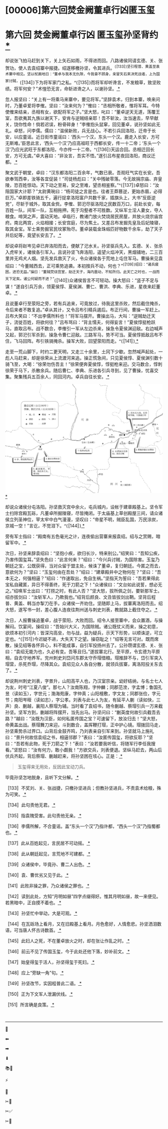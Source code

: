# [00006]第六回焚金阙董卓行凶匿玉玺

# 第六回 焚金阙董卓行凶 匿玉玺孙坚背约[  *  ](siyuan://blocks/20241123143349-yhvo8v7?focus=1)

却说张飞拍马赶到关下，关上矢石如雨，不得进而回。八路诸侯同请玄德、关、张贺功，使人去袁绍寨中报捷。绍遂移檄孙坚，令其进兵。<sup>(〚133〛)坚引程普、黄盖至袁术寨中相见。坚以杖画地曰：“董卓与我本无仇隙，今我奋不顾身，亲冒矢石来决死战者，上为国家讨贼，</sup>(〚134〛)下为将军家门之私。^(〚135〛)而将军却听谗言，不发粮草，致坚败绩。将军何安？”术惶恐无言，命斩进谗之人，以谢孙坚。[  *  ](siyuan://blocks/20241123143349-98sb04r?focus=1)

忽人报坚曰：“关上有一将乘马来寨中，要见将军。”坚辞袁术，归到本寨，唤来问时，乃董卓爱将李傕。坚曰：“汝来何为？”傕曰：“丞相所敬者，惟将军耳。今特使傕来结亲，丞相有女，欲配将军之子。”坚大怒，叱曰：“董卓逆天无道，荡覆王室，吾欲夷其九族以谢天下，安肯与逆贼结亲耶！吾不斩汝，汝当速去，早早献关，饶你性命！倘若迟误，粉骨碎身！”李傕抱头鼠窜，回见董卓，说孙坚如此无礼。卓怒，问李儒。儒曰：“温侯新败，兵无战心。不若引兵回洛阳，迁帝于长安，以应童谣。近日街市童谣曰：‘西头一个汉，东头一个汉。鹿走入长安，方可无斯难。’臣思此言，‘西头一个汉’乃应高祖旺于西都长安，传一十二帝；‘东头一个汉’乃应光武旺于东都洛阳，今亦传一十二帝。^(〚136〛)天运合回。丞相迁回长安，方可无虞。”卓大喜曰：“非汝言，吾实不悟。”遂引吕布星夜回洛阳，商议迁都。[  *  ](siyuan://blocks/20241123143349-8pezhwg?focus=1)

聚文武于朝堂，卓曰：“汉东都洛阳二百余年，气数已衰。吾观旺气实在长安。吾欲奉驾西幸，汝等各宜促装！”司徒杨彪曰：“关中残破零落。今无故捐宗庙、弃皇陵，恐百姓惊动。天下动之至易，安之至难，望丞相鉴察。”^(〚137〛)卓怒曰：“汝阻国家大计耶？”太尉黄琬曰：“杨司徒之言是也。往者王莽篡逆，更始赤眉，必得巨万。”卓即差铁骑五千，遍行捉拿洛阳富户共数千家，插旗头上，大书“反臣逆党”，尽斩于城外，取其金赀。李傕、郭汜尽驱洛阳之民数百万口，前赴长安，每百姓一队，间军一队，互相拖押。死于沟壑者不可胜数。又纵军士淫人妻女，夺人粮食。啼哭之声，震动天地。卓临行，教诸门放火焚烧居民房屋，并放火烧宗庙宫府。南北两宫，火焰相接；长安宫庭，尽为焦土。又差吕布发掘先皇及后妃陵寝，取其金宝。军士乘势掘官民坟冢殆尽。董卓装载金珠缎匹好物数千余车，劫了天子并后妃等，竟望长安去了。[  *  ](siyuan://blocks/20241123143349-n6cmx8o?focus=1)

却说卓将赵岑见卓已弃洛阳而去，便献了汜水关。孙坚驱兵先入。玄德、关、张杀入虎牢关，诸侯各引军入。且说孙坚飞奔洛阳，遥望火焰冲天，黑烟铺地，二三百里并无鸡犬人烟。坚先发兵救灭了火，令众诸侯各于荒地上屯住军马。曹操来见袁绍曰：“今董贼西去，正可乘势追袭。本初按兵不动，何也？”<sup>(〚139〛)绍曰：“诸兵疲困，进恐无益。”操曰：“董贼焚烧宫室，劫迁天子，海内震动，不知所归。此天亡之时也，一战而天下定矣。诸公何疑而不进？”</sup>(〚140〛)众诸侯皆言不可轻动。操大怒曰：“竖子不足与谋！”遂自引兵万余，领夏侯惇、夏侯渊、曹仁、曹洪、李典、乐进，星夜来赶董卓。[  *  ](siyuan://blocks/20241123143349-362932j?focus=1)

且说董卓行至荥阳之旁，若有兵追来，可竟放过，待我这里杀败，然后截住掩杀，令后来者不敢复追。”卓从其计，又令吕布引精兵遏后。布正行间，曹操一军赶上。吕布大笑曰：“不出李儒所料也！”将军马摆开。曹操出马，大叫：“逆贼劫迁天子，流徙百姓，将欲何往？”吕布骂曰：“背主懦夫，何得妄言！”夏侯惇挺枪跃马，直取吕布。战不数合，李傕引一军从左边杀来，操急令夏侯渊迎敌。右边喊声又起，郭汜引军杀到，操急令曹仁迎敌。三路军马，势不可当。夏侯惇抵敌吕布不住，飞马回阵。布引铁骑掩杀。操军大败，回望荥阳而走。^(〚141〛)[  *  ](siyuan://blocks/20241123143349-tol3qqp?focus=1)

走至一荒山脚下，时约二更天明，又走三十余里，土冈下少歇。忽然喊声起处，一彪人马赶来，却是徐荣从上流渡河来追。操正慌急间，只见夏侯惇、夏侯渊引数十骑飞至，大喝：“徐荣勿伤吾主！”徐荣便奔夏侯惇，惇挺枪来迎。交马数合，惇刺徐荣于马下，杀散余兵。随后曹仁、李典、乐进各引兵寻到，见了曹操，忧喜交集。聚集残兵五百余人，同回河内。卓兵自往长安。[  *  ](siyuan://blocks/20241123143349-r65nzcp?focus=1)

​![map05](assets/00057-20241123143349-viwx77l.jpeg)[  *  ](siyuan://blocks/20241123143349-uxluqno?focus=1)

却说众诸侯分屯洛阳。孙坚救灭宫中余火，屯兵城内，设帐于建章殿基上。坚令军士扫除宫殿瓦砾，凡董卓所掘陵寝，尽皆掩闭。于太庙基上草创殿屋三间，请众诸侯立列圣神位，宰太牢中白气漫漫，坚叹曰：“帝星不明，贼臣乱国，万民涂炭，京城一空！”言讫，不觉泪下。^(〚144〛)[  *  ](siyuan://blocks/20241123143349-lnfae18?focus=1)

旁有军士指曰：“殿南有五色毫光之计，连夜偷出营寨来报袁绍。绍与之赏赐，暗留军中。[  *  ](siyuan://blocks/20241123143349-3k8jiiz?focus=1)

次日，孙坚来辞袁绍曰：“坚抱小疾，欲归长沙，特来别公。”绍笑曰：“吾知公疾，乃害传国玺耳。”坚失色曰：“此言何来？”绍曰：“今兴兵讨贼，为国除害。玉玺乃朝廷之宝，公既获得，当对众留于盟主处，候诛了董卓，复归朝廷。今匿之而去，意欲何为？”坚曰：“玉玺何由在吾处？”绍曰：“建章殿井中之物何在？”坚曰：“吾本无之，何强相逼？”绍曰：“作速取出，免自生祸。”坚指天为誓曰：“吾若果得此宝私自藏匿，异日不得善终，死于刀箭之下！”众诸侯曰：“文台如此说誓，想必无之。”绍唤军士出曰：“打捞之时，有此人否？”坚大怒，拔所佩之剑，要斩那军士。绍亦拔剑曰：“汝斩军人，乃欺我也。”绍背后颜良、文丑皆拔剑出鞘。坚背后程普、黄盖、韩当亦掣刀在手。众诸侯一齐劝住。坚随即上马，拔寨离洛阳而去。绍大怒，遂写书一封，差心腹人连夜往荆州送与刺史刘表，教就路上截住夺之。[  *  ](siyuan://blocks/20241123143349-5pulajq?focus=1)

次日，人报曹操追董卓，战于荥阳，大败而回。绍令人接至寨中，会众置酒，与操解闷。饮宴间，操叹曰：“吾始兴大义，为国除贼。诸公既仗义而来，操之初意，欲烦本初引河内：皆深沟高垒，勿与战，益为疑兵，示天下形势，以顺诛逆，可立定也。^(〚151〛)今迟疑不进，大失天下之望。操窃耻之！”绍等无言可对。既而席散，操见绍等各怀异心，料不能成事，自引军投扬州去了。公孙瓒谓玄德、关、张曰：“袁绍无能为也，久必有变。吾等且归。”遂拔寨北行。至平原，令玄德为平原相，自去守地养军。兖州刺史刘岱问东郡太守乔瑁借粮。瑁推辞不与，岱引军突入瑁营，杀死乔瑁，尽降其众。袁绍见众人各自分散，就领兵拔寨，离洛阳投关东去了。[  *  ](siyuan://blocks/20241123143349-72qp4lw?focus=1)

却说荆州刺史刘表，字景升，山阳高平人也，乃汉室宗亲。幼好结纳，与名士七人为友，时号“江夏八俊”。那七人？汝南陈翔，字仲麟；同郡范滂，字孟博；鲁国孔昱（读如玉），字世元；渤海苑康，字仲真；山阳檀敷，字文友；同郡张俭，字元节；南阳岑晊（读如志），字公孝。刘表与此七人为友，有延平人蒯（读如快，三声）良、蒯越，襄阳人蔡瑁为辅。当时看了袁绍书，随令蒯越、蔡瑁引兵一万来截孙坚。坚军方到，蒯越将阵摆开，当先出马。孙坚问曰：“蒯英度何故引兵截吾去路？”越曰：“汝既为汉臣，如何私匿传国之宝？可速留下，放汝归去！”坚大怒，命黄盖出战。蔡瑁舞刀来迎。斗到数合，盖挥鞭打瑁，正中护心镜。瑁拨回马走，孙坚乘势杀过界口。山背后金鼓齐鸣，乃刘表亲自引军来到。孙坚就马上施礼曰：“景升何故信袁绍之书，相逼邻郡？”表曰：“汝匿传国玺，将欲反耶？”坚曰：“吾若有此物，死于刀箭之下！”表曰：“汝若要我听信，将随军行李任我搜看。”坚怒曰：“汝有何力，敢小觑我！”方欲交兵，刘表便退。坚纵马赶去，两山后伏兵齐起，背后蔡瑁、蒯越赶来，将孙坚困在垓心。正是：[  *  ](siyuan://blocks/20241123143349-wutoi9x?focus=1)

> 玉玺得来无用处，反因此宝动刀兵。

毕竟孙坚怎地脱身，且听下文分解。[  *  ](siyuan://blocks/20241123143349-io4d08m?focus=1)

〚133〛不奖刘、关、张战捷，只檄孙坚进兵；但教孙坚进兵，不责袁术给粮，殊为可笑。[  *  ](siyuan://blocks/20241123143349-42hn55f?focus=1)

〚134〛此句责他无君。[  *  ](siyuan://blocks/20241123143349-bxe4knv?focus=1)

〚135〛指袁隗受害。此句责他无亲。[  *  ](siyuan://blocks/20241123143349-pke3qp0?focus=1)

〚136〛李儒所解，不合童谣。盖“东头一个汉”乃指许都，“西头一个汉”乃指蜀都也。[  *  ](siyuan://blocks/20241123143349-njiv3tu?focus=1)

〚137〛此从百姓起见，言民居不可动摇。[  *  ](siyuan://blocks/20241123143349-6kb000r?focus=1)

〚138〛此从朝廷起见，言荒地不可建都。[  *  ](siyuan://blocks/20241123143349-abw4gyk?focus=1)

〚139〛众诸侯中，毕竟孙、曹二人出色。[  *  ](siyuan://blocks/20241123143349-2xp7187?focus=1)

〚140〛袁、曹优劣又见于此。[  *  ](siyuan://blocks/20241123143349-ic4j5vs?focus=1)

〚141〛此败非操之罪，乃众诸侯之罪也。[  *  ](siyuan://blocks/20241123143349-r1s25ya?focus=1)

〚142〛读到此处，方知“月明如昼”四字点缀得好。惟其月明如昼，故一来便见。若黑暗中，正自摸不着也。[  *  ](siyuan://blocks/20241123143349-kzq3cn7?focus=1)

〚143〛孙坚忙中举动，大是可观。[  *  ](siyuan://blocks/20241123143349-im1rh9t?focus=1)

〚144〛在瓦砾场上看月，又在旧殿基上看月。月色愈好，人情愈悲。孙坚洒泪数语，可当唐人怀古诗数首。[  *  ](siyuan://blocks/20241123143349-5m80kn6?focus=1)

〚145〛此妇人之死，不在董卓放火之时，却在张让作乱之时。[  *  ](siyuan://blocks/20241123143349-2zowvo0?focus=1)

〚146〛前云不见了传国玉玺，今于此处还他下落，妙补前文。[  *  ](siyuan://blocks/20241123143349-yz9qcyr?focus=1)

〚147〛始皇得玺于活人，孙坚得玺于死妇。[  *  ](siyuan://blocks/20241123143349-xw55kku?focus=1)

〚148〛应上“旁缺一角”句。[  *  ](siyuan://blocks/20241123143349-93k87ih?focus=1)

〚149〛孙坚改节，实因程普此二语。[  *  ](siyuan://blocks/20241123143349-e5u21w3?focus=1)

〚150〛正为下文军人泄漏伏线。[  *  ](siyuan://blocks/20241123143349-dk1du8z?focus=1)

〚151〛所言确是良策。[  *  ](siyuan://blocks/20241123143349-5g5vpev?focus=1)

‍

---

📜

⬅

➡

⬇

📚📖

⚡

🚫

✂📜

✂✅

✂📌
